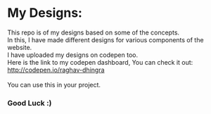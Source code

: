 # My Designs:
This repo is of my designs based on some of the concepts.<br>
In this, I have made different designs for various components of the website.
<br>
I have uploaded my designs on codepen too. <br>
Here is the link to my codepen dashboard, You can check it out:<Br>
http://codepen.io/raghav-dhingra</a> <br>
<Br>
You can use this in your project.<br>
  
### Good Luck :)
